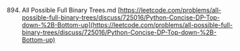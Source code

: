 894. All Possible Full Binary Trees.md
	[https://leetcode.com/problems/all-possible-full-binary-trees/discuss/725016/Python-Concise-DP-Top-down-%2B-Bottom-up](https://leetcode.com/problems/all-possible-full-binary-trees/discuss/725016/Python-Concise-DP-Top-down-%2B-Bottom-up)

